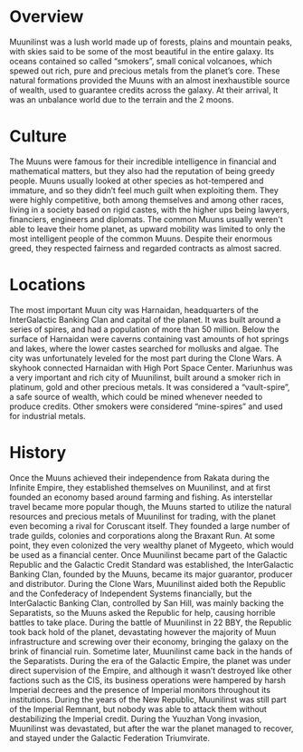 # Overview

Muunilinst was a lush world made up of forests, plains and mountain peaks, with skies said to be some of the most beautiful in the entire galaxy.
Its oceans contained so called “smokers”, small conical volcanoes, which spewed out rich, pure and precious metals from the planet’s core.
These natural formations provided the Muuns with an almost inexhaustible source of wealth, used to guarantee credits across the galaxy.
At their arrival, It was an unbalance world due to the terrain and the 2 moons.

# Culture

The Muuns were famous for their incredible intelligence in financial and mathematical matters, but they also had the reputation of being greedy people.
Muuns usually looked at other species as hot-tempered and immature, and so they didn’t feel much guilt when exploiting them.
They were highly competitive, both among themselves and among other races, living in a society based on rigid castes, with the higher ups being lawyers, financiers, engineers and diplomats.
The common Muuns usually weren't able to leave their home planet, as upward mobility was limited to only the most intelligent people of the common Muuns.
Despite their enormous greed, they respected fairness and regarded contracts as almost sacred.

# Locations

The most important Muun city was Harnaidan, headquarters of the InterGalactic Banking Clan and capital of the planet.
It was built around a series of spires, and had a population of more than 50 million.
Below the surface of Harnaidan were caverns containing vast amounts of hot springs and lakes, where the lower castes searched for mollusks and algae.
The city was unfortunately leveled for the most part during the Clone Wars.
A skyhook connected Harnaidan with High Port Space Center.
Mariunhus was a very important and rich city of Muunilinst, built around a smoker rich in platinum, gold and other precious metals.
It was considered a “vault-spire”, a safe source of wealth, which could be mined whenever needed to produce credits.
Other smokers were considered “mine-spires” and used for industrial metals.

# History

Once the Muuns achieved their independence from Rakata during the Infinite Empire, they established themselves on Muunilinst, and at first founded an economy based around farming and fishing.
As interstellar travel became more popular though, the Muuns started to utilize the natural resources and precious metals of Muunilinst for trading, with the planet even becoming a rival for Coruscant itself.
They founded a large number of trade guilds, colonies and corporations along the Braxant Run.
At some point, they even colonized the very wealthy planet of Mygeeto, which would be used as a financial center.
Once Muunilinst became part of the Galactic Republic and the Galactic Credit Standard was established, the InterGalactic Banking Clan, founded by the Muuns, became its major guarantor, producer and distributor.
During the Clone Wars, Muunilinst aided both the Republic and the Confederacy of Independent Systems financially, but the InterGalactic Banking Clan, controlled by San Hill, was mainly backing the Separatists, so the Muuns asked the Republic for help, causing horrible battles to take place.
During the battle of Muunilinst in 22 BBY, the Republic took back hold of the planet, devastating however the majority of Muun infrastructure and screwing over their economy, bringing the galaxy on the brink of financial ruin.
Sometime later, Muunilinst came back in the hands of the Separatists.
During the era of the Galactic Empire, the planet was under direct supervision of the Empire, and although it wasn’t destroyed like other factions such as the CIS, its business operations were hampered by harsh Imperial decrees and the presence of Imperial monitors throughout its institutions.
During the years of the New Republic, Muunilinst was still part of the Imperial Remnant, but nobody was able to attack them without destabilizing the Imperial credit.
During the Yuuzhan Vong invasion, Muunilinst was devastated, but after the war the planet managed to recover, and stayed under the Galactic Federation Triumvirate.
